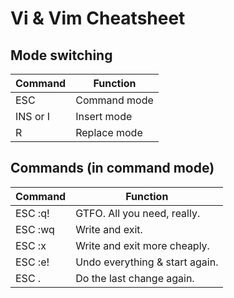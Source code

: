 # Vi & Vim Cheatsheet

## Mode switching

|**Command**|**Function**|
|-|-|
|ESC|Command mode|
|INS or I|Insert mode|
|R|Replace mode|

## Commands (in command mode)

|**Command**|**Function**|
|-|-|
|ESC :q!|GTFO. All you need, really.|
|ESC :wq|Write and exit.|
|ESC :x|Write and exit more cheaply.|
|ESC :e!|Undo everything & start again.|
|ESC .|Do the last change again.|
